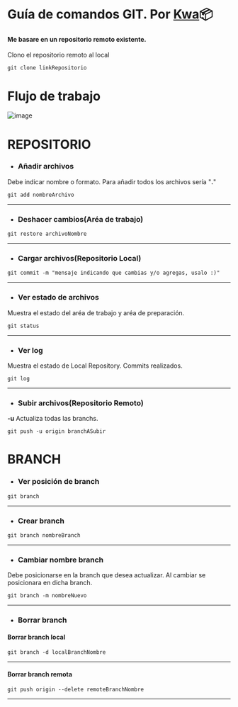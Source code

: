 # Guía de comandos GIT. Por [Kwa](https://github.com/01Kwa)📦
#### Me basare en un repositorio remoto existente.


Clono el repositorio remoto al local

`git clone linkRepositorio`
# Flujo de trabajo
![image](https://user-images.githubusercontent.com/106926932/193685394-99751c1e-3cf1-488b-ab7a-861bc995faba.png)





# REPOSITORIO
* ### Añadir archivos
Debe indicar nombre o formato. Para añadir todos los archivos sería "**.**"

`git add nombreArchivo`
***
* ### Deshacer cambios(Aréa de trabajo)
`git restore archivoNombre` 
***
* ### Cargar archivos(Repositorio Local)
`git commit -m "mensaje indicando que cambias y/o agregas, usalo :)"` 
***

* ### Ver estado de archivos
Muestra el estado del aréa de trabajo y aréa de preparación.

`git status`
***
* ### Ver log
Muestra el estado de Local Repository. Commits realizados.

`git log`
***
* ### Subir archivos(Repositorio Remoto)
**-u** Actualiza todas las branchs.

`git push -u origin branchASubir`





# BRANCH
* ### Ver posición de branch

`git branch`

***
* ### Crear branch

`git branch nombreBranch`

***
* ### Cambiar nombre branch

Debe posicionarse en la branch que desea actualizar. Al cambiar se posicionara en dicha branch.

`git branch -m nombreNuevo`

***
* ### Borrar branch

#### Borrar branch local

`git branch -d localBranchNombre`

***
#### Borrar branch remota

`git push origin --delete remoteBranchNombre`
***
